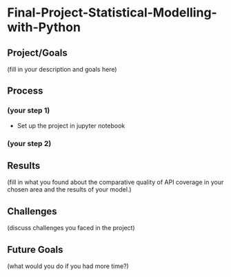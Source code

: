# Final-Project-Statistical-Modelling-with-Python

## Project/Goals
(fill in your description and goals here)

## Process
### (your step 1) 
- Set up the project in jupyter notebook 
### (your step 2)

## Results
(fill in what you found about the comparative quality of API coverage in your chosen area and the results of your model.)

## Challenges 
(discuss challenges you faced in the project)

## Future Goals
(what would you do if you had more time?)
